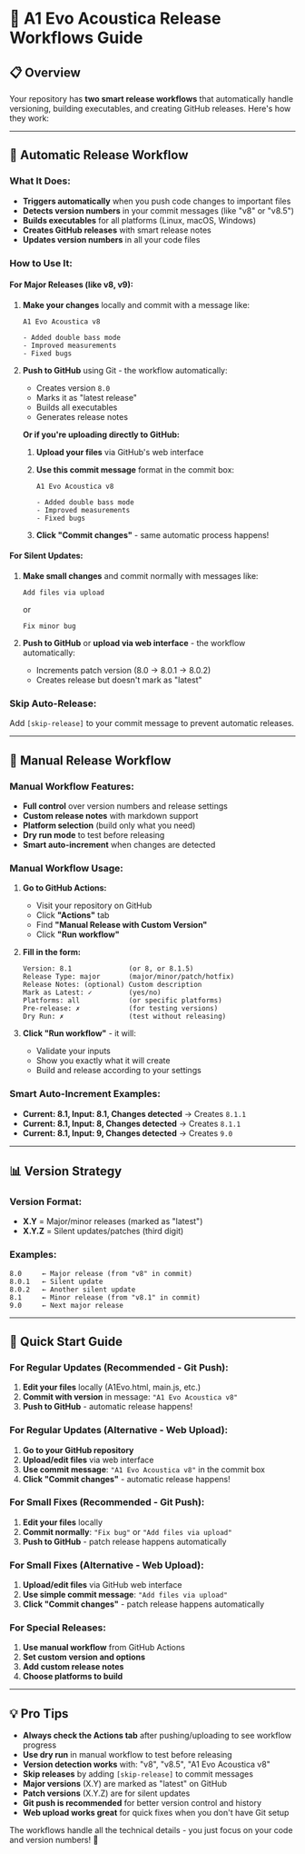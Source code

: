 # 🤖 A1 Evo Acoustica Release Workflows Guide

## **📋 Overview**

Your repository has **two smart release workflows** that automatically handle versioning, building executables, and creating GitHub releases. Here's how they work:

---

## **🔄 Automatic Release Workflow**

### **What It Does:**

- **Triggers automatically** when you push code changes to important files
- **Detects version numbers** in your commit messages (like "v8" or "v8.5")
- **Builds executables** for all platforms (Linux, macOS, Windows)
- **Creates GitHub releases** with smart release notes
- **Updates version numbers** in all your code files

### **How to Use It:**

#### **For Major Releases (like v8, v9):**

1. **Make your changes** locally and commit with a message like:

   ```text
   A1 Evo Acoustica v8

   - Added double bass mode
   - Improved measurements
   - Fixed bugs
   ```

2. **Push to GitHub** using Git - the workflow automatically:
   - Creates version `8.0`
   - Marks it as "latest release"
   - Builds all executables
   - Generates release notes

   **Or if you're uploading directly to GitHub:**

   1. **Upload your files** via GitHub's web interface
   2. **Use this commit message** format in the commit box:

      ```text
      A1 Evo Acoustica v8

      - Added double bass mode
      - Improved measurements
      - Fixed bugs
      ```

   3. **Click "Commit changes"** - same automatic process happens!

#### **For Silent Updates:**

1. **Make small changes** and commit normally with messages like:

   ```text
   Add files via upload
   ```

   or

   ```text
   Fix minor bug
   ```

2. **Push to GitHub** or **upload via web interface** - the workflow automatically:
   - Increments patch version (8.0 → 8.0.1 → 8.0.2)
   - Creates release but doesn't mark as "latest"

### **Skip Auto-Release:**

Add `[skip-release]` to your commit message to prevent automatic releases.

---

## **🎯 Manual Release Workflow**

### **Manual Workflow Features:**

- **Full control** over version numbers and release settings
- **Custom release notes** with markdown support
- **Platform selection** (build only what you need)
- **Dry run mode** to test before releasing
- **Smart auto-increment** when changes are detected

### **Manual Workflow Usage:**

1. **Go to GitHub Actions:**
   - Visit your repository on GitHub
   - Click **"Actions"** tab
   - Find **"Manual Release with Custom Version"**
   - Click **"Run workflow"**

2. **Fill in the form:**

   ```text
   Version: 8.1              (or 8, or 8.1.5)
   Release Type: major       (major/minor/patch/hotfix)
   Release Notes: (optional) Custom description
   Mark as Latest: ✓         (yes/no)
   Platforms: all            (or specific platforms)
   Pre-release: ✗            (for testing versions)
   Dry Run: ✗                (test without releasing)
   ```

3. **Click "Run workflow"** - it will:
   - Validate your inputs
   - Show you exactly what it will create
   - Build and release according to your settings

### **Smart Auto-Increment Examples:**

- **Current: 8.1, Input: 8.1, Changes detected** → Creates `8.1.1`
- **Current: 8.1, Input: 8, Changes detected** → Creates `8.1.1`
- **Current: 8.1, Input: 9, Changes detected** → Creates `9.0`

---

## **📊 Version Strategy**

### **Version Format:**

- **X.Y** = Major/minor releases (marked as "latest")
- **X.Y.Z** = Silent updates/patches (third digit)

### **Examples:**

```text
8.0     ← Major release (from "v8" in commit)
8.0.1   ← Silent update
8.0.2   ← Another silent update
8.1     ← Minor release (from "v8.1" in commit)
9.0     ← Next major release
```

---

## **🚀 Quick Start Guide**

### **For Regular Updates (Recommended - Git Push):**

1. **Edit your files** locally (A1Evo.html, main.js, etc.)
2. **Commit with version** in message: `"A1 Evo Acoustica v8"`
3. **Push to GitHub** - automatic release happens!

### **For Regular Updates (Alternative - Web Upload):**

1. **Go to your GitHub repository**
2. **Upload/edit files** via web interface
3. **Use commit message**: `"A1 Evo Acoustica v8"` in the commit box
4. **Click "Commit changes"** - automatic release happens!

### **For Small Fixes (Recommended - Git Push):**

1. **Edit your files** locally
2. **Commit normally**: `"Fix bug"` or `"Add files via upload"`
3. **Push to GitHub** - patch release happens automatically

### **For Small Fixes (Alternative - Web Upload):**

1. **Upload/edit files** via GitHub web interface
2. **Use simple commit message**: `"Add files via upload"`
3. **Click "Commit changes"** - patch release happens automatically

### **For Special Releases:**

1. **Use manual workflow** from GitHub Actions
2. **Set custom version and options**
3. **Add custom release notes**
4. **Choose platforms to build**

---

## **💡 Pro Tips**

- **Always check the Actions tab** after pushing/uploading to see workflow progress
- **Use dry run** in manual workflow to test before releasing
- **Version detection works** with: "v8", "v8.5", "A1 Evo Acoustica v8"
- **Skip releases** by adding `[skip-release]` to commit messages
- **Major versions** (X.Y) are marked as "latest" on GitHub
- **Patch versions** (X.Y.Z) are for silent updates
- **Git push is recommended** for better version control and history
- **Web upload works great** for quick fixes when you don't have Git setup

The workflows handle all the technical details - you just focus on your code and version numbers! 🎉